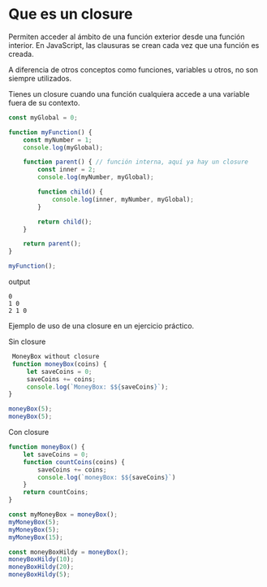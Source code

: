 # Que es un closure
Permiten acceder al ámbito de una función exterior desde una función interior. En JavaScript, las clausuras se crean cada vez que una función es creada.

A diferencia de otros conceptos como funciones, variables u otros, no son siempre utilizados.

Tienes un closure cuando una función cualquiera accede a una variable fuera de su contexto.

```javascript
const myGlobal = 0;

function myFunction() {
    const myNumber = 1;
    console.log(myGlobal);

    function parent() { // función interna, aquí ya hay un closure
        const inner = 2;
        console.log(myNumber, myGlobal);

        function child() {
            console.log(inner, myNumber, myGlobal);
        }

        return child();
    }

    return parent();
}

myFunction();
```
output
```
0
1 0
2 1 0
```

Ejemplo de uso de una closure en un ejercicio práctico.

Sin closure
```javascript
 MoneyBox without closure
 function moneyBox(coins) {
     let saveCoins = 0;
     saveCoins += coins;
     console.log(`MoneyBox: $${saveCoins}`);
}

moneyBox(5);
moneyBox(5);
```

Con closure
```javascript
function moneyBox() {
    let saveCoins = 0;
    function countCoins(coins) {
        saveCoins += coins;
        console.log(`moneyBox: $${saveCoins}`)
    }
    return countCoins;
}

const myMoneyBox = moneyBox();
myMoneyBox(5);
myMoneyBox(5);
myMoneyBox(15);

const moneyBoxHildy = moneyBox();
moneyBoxHildy(10);
moneyBoxHildy(20);
moneyBoxHildy(5);
```